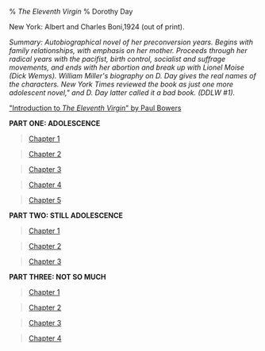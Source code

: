 % *The Eleventh Virgin*
% Dorothy Day

New York: Albert and Charles Boni,1924 (out of print).

*Summary: Autobiographical novel of her preconversion years. Begins with
family relationships, with emphasis on her mother. Proceeds through her
radical years with the pacifist, birth control, socialist and suffrage
movements, and ends with her abortion and break up with Lionel Moise
(Dick Wemys). William Miller's biography on D. Day gives the real names
of the characters. New York Times reviewed the book as just one more
adolescent novel," and D. Day latter called it a bad book. (DDLW \#1).*

["Introduction to *The Eleventh Virgin*" by Paul
Bowers](http://www.catholicworker.org/pages/eleventh-virgin-intro.html)

**PART ONE: ADOLESCENCE**  

>[Chapter 1](http://www.catholicworker.org/dorothyday/articles/870.html)

>[Chapter 2](file://localhost/Users/jimallaire/Documents/DD-Documents/archive-devel/archive/www/articles/871/index.html)

>[Chapter 3](file://localhost/Users/jimallaire/Documents/DD-Documents/archive-devel/archive/www/articles/872/index.html)

>[Chapter 4](file://localhost/Users/jimallaire/Documents/DD-Documents/archive-devel/archive/www/articles/873/index.html)

>[Chapter 5](file://localhost/Users/jimallaire/Documents/DD-Documents/archive-devel/archive/www/articles/874/index.html)

**PART TWO: STILL ADOLESCENCE**

>[Chapter 1](file://localhost/Users/jimallaire/Documents/DD-Documents/archive-devel/archive/www/articles/875/index.html)

>[Chapter 2](file://localhost/Users/jimallaire/Documents/DD-Documents/archive-devel/archive/www/articles/876/index.html)

>[Chapter 3](file://localhost/Users/jimallaire/Documents/DD-Documents/archive-devel/archive/www/articles/877/index.html)

**PART THREE: NOT SO MUCH**

>[Chapter 1](file://localhost/Users/jimallaire/Documents/DD-Documents/archive-devel/archive/www/articles/878/index.html)

>[Chapter 2](file://localhost/Users/jimallaire/Documents/DD-Documents/archive-devel/archive/www/articles/879/index.html)

>[Chapter 3](file://localhost/Users/jimallaire/Documents/DD-Documents/archive-devel/archive/www/articles/880/index.html)

>[Chapter 4](file://localhost/Users/jimallaire/Documents/DD-Documents/archive-devel/archive/www/articles/881/index.html)
